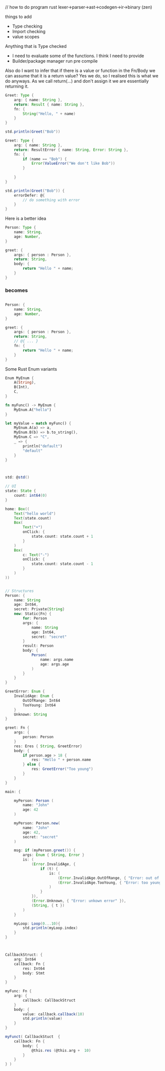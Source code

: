 // how to do program
rust
lexer->parser->ast->codegen->ir->binary (zen)

things to add
 - Type checking
 - Import checking
 - value scopes

Anything that is Type checked

- I need to evaluate some of the functions. I think I need to provide
- Builder/package manager run pre compile

Also do I want to infer that if there is a value or function in the Fn/Body we can assume that it is a return value?
Yes we do, so I realised this is what we do anyways. As we call return(...) and don't assign it we are essentially returning it.



```groovy
Greet: Type {
    arg: { name: String },
    return: Result { name: String },
    fn: {
        String("Hello, " + name)
    }
}

std.println(Greet("Bob"))

Greet: Type {
    arg: { name: String },
    return: ResultError { name: String, Error: String },
    fn: {
        if (name == "Bob") {
            Error(ValueError("We don't like Bob"))
        }
         
    }
}

std.println(Greet("Bob")) {
    errorDefer: @{
        // do something with error
    }
}
```


Here is a better idea

```groovy
Person: Type {
    name: String,
    age: Number,
}

greet: {
    args: { person : Person },
    return: String,
    body: {
        return "Hello " + name;
    }
}
```

### becomes 

```groovy

Person: {
    name: String,
    age: Number,
}

greet: {
    args: { person : Person },
    return: String,
    // @{ ... }
    fn: {
        return "Hello " + name;
    }
}

```



Some Rust Enum variants
```rust
Enum MyEnum {
    A(String),
    B(Int),
    C,
}

fn myFunc() -> MyEnum {
    MyEnum.A("hello")
}

let myValue = match myFunc() {
    MyEnum.A(a) => a,
    MyEnum.B(b) => b.to_string(),
    MyEnum.C => "C",
    _ => {
        println("default")
        "default"
    }
}

```



```groovy


std: @std()

// UI
state: State {
    count: int64(0)
}

home: Box((
    Text("hello world")
    Text(state.count)
    Box(
        Text("+")
        onClick: {
            state.count: state.count + 1
        }
    )
    Box(
        c: Text("-")
        onClick: {
            state.count: state.count - 1
        }
    )
))


// Structures
Person: {
    name: String
    age: Int64,
    secret: Private{String}
    new: Static{Fn} {
        for: Person
        args: {
            name: String
            age: Int64,
            secret: "secret"
        }
        result: Person
        body: {
            Person(
                name: args.name
                age: args.age
            )
        }
    }
}

GreetError: Enum {
    InvalidAge: Enum {
        OutOfRange: Int64
        TooYoung: Int64
    }
    Unknown: String
}

greet: Fn {
    args: {
        person: Person
    }
    res: Eres { String, GreetError}
    body: {
        if person.age > 18 {
            res: "Hello " + person.name
        } else {
            res: GreetError("Too young")
        }
    }
}

main: {

    myPerson: Person (
        name: "John"
        age: 42
    )

    myPerson: Person.new(
        name: "John"
        age: 42,
        secret: "secret"
    )

    msg: if (myPerson.greet()) {
        args: Enum { String, Error }
        is: (
            (Error.InvalidAge, { 
                if (t) {
                    is: (
                        (Error.InvalidAge.OutOfRange, { "Error: out of range" + t }),
                        (Error.InvalidAge.TooYoung, { "Error: too young" + t })
                    )
                }
            }),
            (Error.Unknown, { "Error: unkown error" }),
            (String, { t })
        )
    }

    myLoop: Loop(0...10){
        std.println(myLoop.index)
    }
}



CallbackStruct: {
    arg: Int64
    callback: Fn {
        res: Int64
        body: Stmt
    }
}

myFunc: Fn {
    arg: {
        callback: CallbackStruct
    }
    body: {
        value: callback.callback(10)
        std.println(value)
    }
}

myFunct( CallbackStuct  {
    callback: Fn {
        body: {
            @this.res (@this.arg +  10)
        }
    }
} )



```